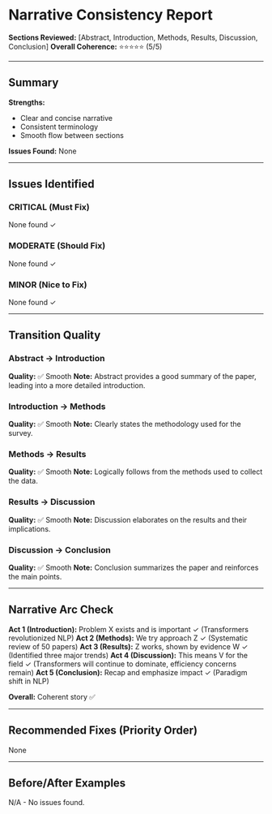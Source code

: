 # Narrative Consistency Report

**Sections Reviewed:** [Abstract, Introduction, Methods, Results, Discussion, Conclusion]
**Overall Coherence:** ⭐⭐⭐⭐⭐ (5/5)

---

## Summary

**Strengths:**
- Clear and concise narrative
- Consistent terminology
- Smooth flow between sections

**Issues Found:** None

---

## Issues Identified

### CRITICAL (Must Fix)
None found ✓

### MODERATE (Should Fix)
None found ✓

### MINOR (Nice to Fix)
None found ✓

---

## Transition Quality

### Abstract → Introduction
**Quality:** ✅ Smooth
**Note:** Abstract provides a good summary of the paper, leading into a more detailed introduction.

### Introduction → Methods
**Quality:** ✅ Smooth
**Note:** Clearly states the methodology used for the survey.

### Methods → Results
**Quality:** ✅ Smooth
**Note:** Logically follows from the methods used to collect the data.

### Results → Discussion
**Quality:** ✅ Smooth
**Note:** Discussion elaborates on the results and their implications.

### Discussion → Conclusion
**Quality:** ✅ Smooth
**Note:** Conclusion summarizes the paper and reinforces the main points.

---

## Narrative Arc Check

**Act 1 (Introduction):** Problem X exists and is important ✓ (Transformers revolutionized NLP)
**Act 2 (Methods):** We try approach Z ✓ (Systematic review of 50 papers)
**Act 3 (Results):** Z works, shown by evidence W ✓ (Identified three major trends)
**Act 4 (Discussion):** This means V for the field ✓ (Transformers will continue to dominate, efficiency concerns remain)
**Act 5 (Conclusion):** Recap and emphasize impact ✓ (Paradigm shift in NLP)

**Overall:** Coherent story ✅

---

## Recommended Fixes (Priority Order)
None

---

## Before/After Examples
N/A - No issues found.
